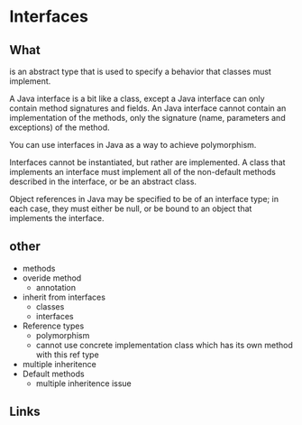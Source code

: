# Interfaces


## What

is an abstract type that is used to specify a behavior that classes must implement.

A Java interface is a bit like a class, except a Java interface can only contain method signatures and fields. An Java interface cannot contain an implementation of the methods, only the signature (name, parameters and exceptions) of the method.

You can use interfaces in Java as a way to achieve polymorphism.

Interfaces cannot be instantiated, but rather are implemented. A class that implements an interface must implement all of the non-default methods described in the interface, or be an abstract class.

Object references in Java may be specified to be of an interface type; in each case, they must either be null, or be bound to an object that implements the interface.


## other
- methods
- overide method
  - annotation
- inherit from interfaces
  - classes
  - interfaces
- Reference types
  - polymorphism
  - cannot use concrete implementation class which has its own method with this ref type
- multiple inheritence
- Default methods
  - multiple inheritence issue

## Links
